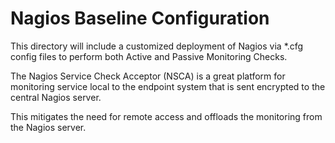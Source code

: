 # Nagios Baseline Configuration

This directory will include a customized deployment of Nagios
via *.cfg config files to perform both Active and Passive 
Monitoring Checks. 

The Nagios Service Check Acceptor (NSCA) is a great platform
for monitoring service local to the endpoint system that is 
sent encrypted to the central Nagios server. 

This mitigates the need for remote access and offloads the 
monitoring from the Nagios server. 
